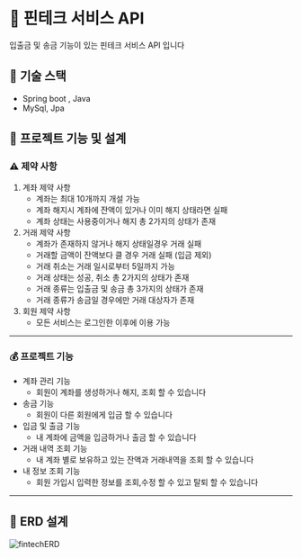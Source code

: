# :bank: 핀테크 서비스 API
입출금 및 송금 기능이 있는 핀테크 서비스 API 입니다


## :wrench: 기술 스택
- Spring boot , Java
- MySql, Jpa

## :page_with_curl: 프로젝트 기능 및 설계
### :warning: 제약 사항
1. 계좌 제약 사항
   - 계좌는 최대 10개까지 개설 가능
   - 계좌 해지시 계좌에 잔액이 있거나 이미 해지 상태라면 실패
   - 계좌 상태는 사용중이거나 해지 총 2가지의 상태가 존재 
2. 거래 제약 사항
   - 계좌가 존재하지 않거나 해지 상태일경우 거래 실패
   - 거래할 금액이 잔액보다 클 경우 거래 실패 (입금 제외)
   - 거래 취소는 거래 일시로부터 5일까지 가능
   - 거래 상태는 성공, 취소 총 2가지의 상태가 존재
   - 거래 종류는 입출금 및 송금 총 3가지의 상태가 존재
   - 거래 종류가 송금일 경우에만 거래 대상자가 존재
3. 회원 제약 사항
   - 모든 서비스는 로그인한 이후에 이용 가능
---
### :moneybag: 프로젝트 기능
- 계좌 관리 기능
  - 회원이 계좌를 생성하거나 해지, 조회 할 수 있습니다
- 송금 기능
  - 회원이 다른 회원에게 입금 할 수 있습니다
- 입금 및 출금 기능
  - 내 계좌에 금액을 입금하거나 출금 할 수 있습니다
- 거래 내역 조회 기능
  - 내 계좌 별로 보유하고 있는 잔액과 거래내역을 조회 할 수 있습니다
- 내 정보 조회 기능
  - 회원 가입시 입력한 정보를 조회,수정 할 수 있고 탈퇴 할 수 있습니다
---
## :ledger: ERD 설계
![fintechERD](https://github.com/ysg2020/fintech/assets/70841944/f0a45198-95ea-4c09-9f79-7e4354f3b72b)



